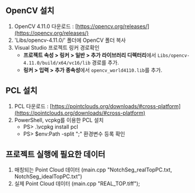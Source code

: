 ## OpenCV 설치
1. OpenCV 4.11.0 다운로드 : [https://opencv.org/releases/](https://opencv.org/releases/)
2. 'Libs/opencv-4.11.0/' 폴더에 OpenCV 폴더 복사
3. Visual Studio 프로젝트 링커 경로확인
    - **프로젝트 속성 > 링커 > 일반 > 추가 라이브러리 디렉터리**에서 `Libs/opencv-4.11.0/build/x64/vc16/lib` 경로를 추가.
    - **링커 > 입력 > 추가 종속성**에서 `opencv_world4110.lib`를 추가.

## PCL 설치
1. PCL 다운로드 : [https://pointclouds.org/downloads/#cross-platform](https://pointclouds.org/downloads/#cross-platform)
2. PowerShell, vcpkg를 이용한 PCL 설치
   - PS> .\vcpkg install pcl
   - PS> $env:Path -split ";"       환경변수 등록 확인
  

## 프로젝트 실행에 필요한 데이터
1. 매칭되는 Point Cloud 데이터 (main.cpp "NotchSeg_realTopPC.txt, NotchSeg_idealTopPC.txt")
2. 실제 Point Cloud 데이터 (main.cpp "REAL_TOP.tiff");
